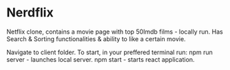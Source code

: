 # Nerdflix 
Netflix clone, contains a movie page with top 50Imdb films - locally run.
Has Search & Sorting functionalities & ability to like a certain movie. 

Navigate to client folder.
To start, in your preffered terminal run:
npm run server - launches local server.
npm start - starts react application. 
